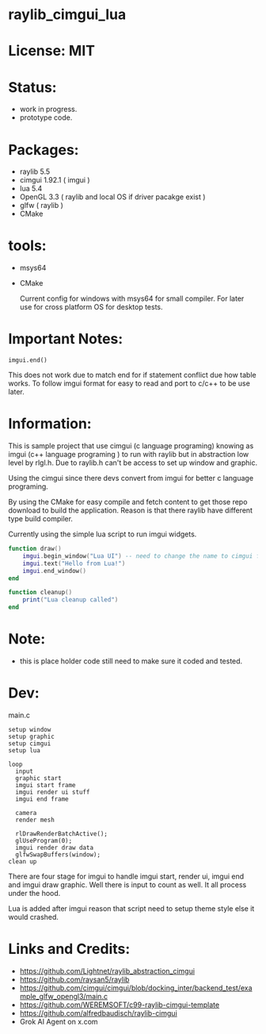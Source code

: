 # raylib_cimgui_lua

# License: MIT

# Status:
- work in progress.
- prototype code.

# Packages:
- raylib 5.5
- cimgui 1.92.1 ( imgui )
- lua 5.4
- OpenGL 3.3 ( raylib and local OS if driver pacakge exist )
- glfw ( raylib )
- CMake

# tools:
- msys64
- CMake

  Current config for windows with msys64 for small compiler. For later use for cross platform OS for desktop tests.

# Important Notes:
```
imgui.end()
```
  This does not work due to match end for if statement conflict due how table works. To follow imgui format for easy to read and port to c/c++ to be use later.

# Information:
  This is sample project that use cimgui (c language programing) knowing as imgui (c++ language programing ) to run with raylib but in abstraction low level by rlgl.h. Due to raylib.h can't be access to set up window and graphic.

  Using the cimgui since there devs convert from imgui for better c language programing.

  By using the CMake for easy compile and fetch content to get those repo download to build the application. Reason is that there raylib have different type build compiler.

  Currently using the simple lua script to run imgui widgets.

```lua
function draw()
    imgui.begin_window("Lua UI") -- need to change the name to cimgui for easy read.
    imgui.text("Hello from Lua!")
    imgui.end_window()
end

function cleanup()
    print("Lua cleanup called")
end
```

# Note:
- this is place holder code still need to make sure it coded and tested.

# Dev:

main.c
```
setup window
setup graphic
setup cimgui
setup lua

loop
  input
  graphic start
  imgui start frame
  imgui render ui stuff
  imgui end frame

  camera
  render mesh

  rlDrawRenderBatchActive();
  glUseProgram(0);
  imgui render draw data
  glfwSwapBuffers(window); 
clean up
```
  There are four stage for imgui to handle imgui start, render ui, imgui end and imgui draw graphic. Well there is input to count as well. It all process under the hood.

  Lua is added after imgui reason that script need to setup theme style else it would crashed.


# Links and Credits:
- https://github.com/Lightnet/raylib_abstraction_cimgui
- https://github.com/raysan5/raylib
- https://github.com/cimgui/cimgui/blob/docking_inter/backend_test/example_glfw_opengl3/main.c
- https://github.com/WEREMSOFT/c99-raylib-cimgui-template
- https://github.com/alfredbaudisch/raylib-cimgui
- Grok AI Agent on x.com
